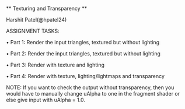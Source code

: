 ** Texturing and Transparency **

Harshit Patel(@hpatel24)

ASSIGNMENT TASKS:

•	Part 1: Render the input triangles, textured but without lighting

•	Part 2: Render the input triangles, textured but without lighting

•	Part 3: Render with texture and lighting

•	Part 4: Render with texture, lighting/lightmaps and transparency


NOTE: If you want to check the output without transparency, then you would have to manually change uAlpha to one in the fragment shader or else give input with uAlpha  = 1.0.
